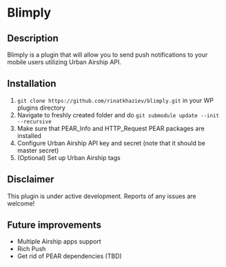 # Blimply

## Description

Blimply is a plugin that will allow you to send push notifications to your mobile users utilizing Urban Airship API.

## Installation

1. `git clone https://github.com/rinatkhaziev/blimply.git` in your WP plugins directory
1. Navigate to freshly created folder and do `git submodule update --init --recursive`
1. Make sure that PEAR_Info and HTTP_Request PEAR packages are installed
1. Configure Urban Airship API key and secret (note that it should be master secret)
1. (Optional) Set up Urban Airship tags

## Disclaimer

This plugin is under active development. Reports of any issues are welcome!

## Future improvements
* Multiple Airship apps support
* Rich Push
* Get rid of PEAR dependencies (TBD)